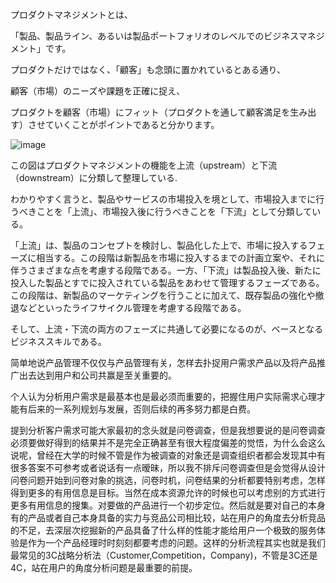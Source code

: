 
プロダクトマネジメントとは、

「製品、製品ライン、あるいは製品ポートフォリオのレベルでのビジネスマネジメント」です。

プロダクトだけではなく、「顧客」も念頭に置かれているとある通り、

顧客（市場）のニーズや課題を正確に捉え、

プロダクトを顧客（市場）にフィット（プロダクトを通して顧客満足を生み出す）させていくことがポイントであると分かります。

![image](https://user-images.githubusercontent.com/48227584/53789052-d8eaee80-3f66-11e9-9566-54b3ee9f3985.png)

この図はプロダクトマネジメントの機能を上流（upstream）と下流（downstream）に分類して整理している.

わかりやすく言うと、製品やサービスの市場投入を境として、市場投入までに行うべきことを「上流」、市場投入後に行うべきことを「下流」として分類している。

「上流」は、製品のコンセプトを検討し、製品化した上で、市場に投入するフェーズに相当する。この段階は新製品を市場に投入するまでの計画立案や、それに伴うさまざまな点を考慮する段階である。一方、「下流」は製品投入後、新たに投入した製品とすでに投入されている製品をあわせて管理するフェーズである。この段階は、新製品のマーケティングを行うことに加えて、既存製品の強化や撤退などといったライフサイクル管理を考慮する段階である。

そして、上流・下流の両方のフェーズに共通して必要になるのが、ベースとなるビジネススキルである。


简单地说产品管理不仅仅与产品管理有关，怎样去扑捉用户需求产品以及将产品推广出去达到用户和公司共赢是至关重要的。

个人认为分析用户需求是最基本也是最必须而重要的，把握住用户实际需求心理才能有后来的一系列规划与发展，否则后续的再多努力都是白费。

提到分析客户需求可能大家最初的念头就是问卷调查，但是我想要说的是问卷调查必须要做好得到的结果并不是完全正确甚至有很大程度偏差的觉悟，为什么会这么说呢，曾经在大学的时候不管是作为被调查的对象还是调查组织者都会发现其中有很多答案不可参考或者说话有一点暧昧，所以我不排斥问卷调查但是会觉得从设计问卷问题开始到问卷对象的挑选，问卷时机，问卷结果的分析都要特别考虑，怎样得到更多的有用信息是目标。当然在成本资源允许的时候也可以考虑别的方式进行更多有用信息的搜集。对要做的产品进行一个初步定位。然后就是要对自己的本身有的产品或者自己本身具备的实力与竞品公司相比较，站在用户的角度去分析竞品的不足，去深层次挖掘新的产品具备了什么样的性能才能给用户一个极致的服务体验是作为一个产品经理时时刻刻都要考虑的问题。这样的分析流程其实也就是我们最常见的3C战略分析法（Customer,Competition，Company)，不管是3C还是4C，站在用户的角度分析问题是最重要的前提。
